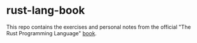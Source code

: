# rust-lang-book

This repo contains the exercises and personal notes from the official "The Rust Programming Language" [book](https://doc.rust-lang.org/book/).

